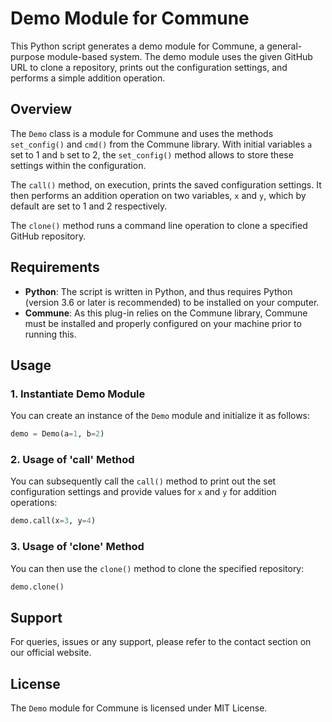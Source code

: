 # Demo Module for Commune

This Python script generates a demo module for Commune, a general-purpose module-based system. The demo module uses the given GitHub URL to clone a repository, prints out the configuration settings, and performs a simple addition operation.

## Overview

The `Demo` class is a module for Commune and uses the methods `set_config()` and `cmd()` from the Commune library. With initial variables `a` set to 1 and `b` set to 2, the `set_config()` method allows to store these settings within the configuration.

The `call()` method, on execution, prints the saved configuration settings. It then performs an addition operation on two variables, `x` and `y`, which by default are set to 1 and 2 respectively. 

The `clone()` method runs a command line operation to clone a specified GitHub repository. 

## Requirements

- **Python**: The script is written in Python, and thus requires Python (version 3.6 or later is recommended) to be installed on your computer.
- **Commune**: As this plug-in relies on the Commune library, Commune must be installed and properly configured on your machine prior to running this.

## Usage

### 1. Instantiate Demo Module

You can create an instance of the `Demo` module and initialize it as follows:

```python
demo = Demo(a=1, b=2)
```

### 2. Usage of 'call' Method

You can subsequently call the `call()` method to print out the set configuration settings and provide values for `x` and `y` for addition operations:

```python
demo.call(x=3, y=4)
```

### 3. Usage of 'clone' Method

You can then use the `clone()` method to clone the specified repository:

```python
demo.clone()
```

## Support

For queries, issues or any support, please refer to the contact section on our official website.

## License

The `Demo` module for Commune is licensed under MIT License.
